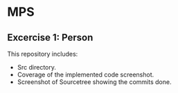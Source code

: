 # MPS  
## Excercise 1: Person  
This repository includes:  
* Src directory.
* Coverage of the implemented code screenshot.
* Screenshot of Sourcetree showing the commits done.
